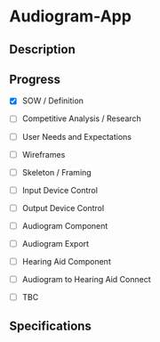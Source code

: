 # Audiogram-App

## Description

## Progress
- [x] SOW / Definition
- [ ] Competitive Analysis / Research
- [ ] User Needs and Expectations
- [ ] Wireframes
- [ ] Skeleton / Framing
- [ ] Input Device Control
- [ ] Output Device Control
- [ ] Audiogram Component
- [ ] Audiogram Export
- [ ] Hearing Aid Component
- [ ] Audiogram to Hearing Aid Connect
- [ ] TBC


## Specifications

 
